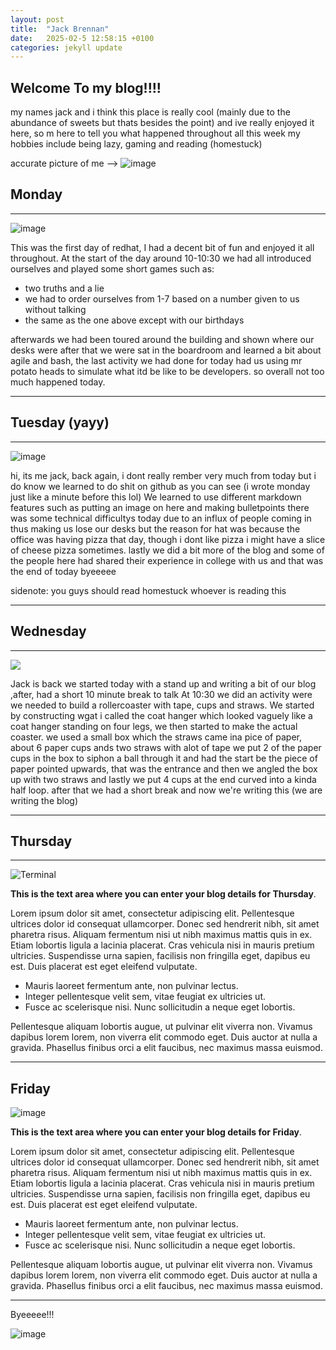 ```yaml
---
layout: post
title:  "Jack Brennan"
date:   2025-02-5 12:58:15 +0100
categories: jekyll update
---
```


## Welcome To my blog!!!!
my names jack and i think this place is really cool (mainly due to the abundance of sweets but thats besides the point) and ive really enjoyed it here, so m here to tell you what happened throughout all this week
my hobbies include being lazy, gaming and reading (homestuck)

accurate picture of me -->
![image](https://static.wikia.nocookie.net/vsbattles/images/d/d2/88C5679A-34AF-452C-8F74-0D0253C78EBF.png/revision/latest?cb=20191024125242) 

 ## Monday

---


![image](https://www.homestuck.com/images/storyfiles/hs2/00328.gif)

This was the first day of redhat, I had a decent bit of fun and enjoyed it all throughout. At the start of the day around 10-10:30 we had all introduced ourselves and played some short games such as:
- two truths and a lie
- we had to order ourselves from 1-7 based on a number given to us without talking
- the same as the one above except with our birthdays
  
afterwards we had been toured around the building and shown where our desks were after that we were sat in the boardroom and learned a bit about agile and bash, the last activity we had done for today had us using mr potato heads to simulate what itd be like to be developers.
so overall not too much happened today.


---


## Tuesday (yayy)


---

![image](https://i0.wp.com/cdn.mspaintadventures.com/storyfiles/hs2/01155.gif)

hi, its me jack, back again, i dont really rember very much from today but i do know we learned to do shit on github as you can see (i wrote monday just like a minute before this lol) 
We learned to use different markdown features such as putting an image on here and making bulletpoints
there was some technical difficultys today due to an influx of people coming in thus making us lose our desks but the reason for hat was because the office was having pizza that day,
 though i dont like pizza i might have a slice of cheese pizza sometimes.
 lastly we did a bit more of the blog and some of the people here had shared their experience in college with us and that was the end of today byeeeee

sidenote: you guys should read homestuck whoever is reading this

---


## Wednesday


---


![](https://pa1.aminoapps.com/6134/216a6c17bbea4ce5cdf219a5efbd557b47660cdc_hq.gif)


Jack is back 
we started today with a stand up and writing a bit of our blog ,after,  had a short 10 minute break to talk
At 10:30 we did an activity were we needed to build a rollercoaster with tape, cups and straws. We started by constructing wgat i called the coat hanger which looked vaguely like a coat hanger standing on four legs, we then started to make the actual coaster. we used a small box which the straws came ina pice of paper, about 6 paper cups ands two straws with alot of tape we put 2 of the paper cups in the box to siphon a ball through it and had the start be the piece of paper pointed upwards, that was the entrance and then we angled the box up with two straws and lastly we put 4 cups at the end curved into a kinda half loop.
after that we had a short break and now we're writing this (we are writing the blog) 

---


## Thursday


---


![Terminal](https://i0.wp.com/cdn.mspaintadventures.com/storyfiles/hs2/01171.gif)

**This is the text area where you can enter your blog details for Thursday**.

Lorem ipsum dolor sit amet, consectetur adipiscing elit. Pellentesque ultrices dolor id consequat ullamcorper. Donec sed hendrerit nibh, sit amet pharetra risus. Aliquam fermentum nisi ut nibh maximus mattis quis in ex. Etiam lobortis ligula a lacinia placerat. Cras vehicula nisi in mauris pretium ultricies. Suspendisse urna sapien, facilisis non fringilla eget, dapibus eu est. Duis placerat est eget eleifend vulputate. 

* Mauris laoreet fermentum ante, non pulvinar lectus. 
* Integer pellentesque velit sem, vitae feugiat ex ultricies ut. 
* Fusce ac scelerisque nisi. Nunc sollicitudin a neque eget lobortis. 

Pellentesque aliquam lobortis augue, ut pulvinar elit viverra non. Vivamus dapibus lorem lorem, non viverra elit commodo eget. Duis auctor at nulla a gravida. Phasellus finibus orci a elit faucibus, nec maximus massa euismod.

---


## Friday

![image](https://i0.wp.com/cdn.mspaintadventures.com/storyfiles/hs2/01300.gif)

**This is the text area where you can enter your blog details for Friday**.

Lorem ipsum dolor sit amet, consectetur adipiscing elit. Pellentesque ultrices dolor id consequat ullamcorper. Donec sed hendrerit nibh, sit amet pharetra risus. Aliquam fermentum nisi ut nibh maximus mattis quis in ex. Etiam lobortis ligula a lacinia placerat. Cras vehicula nisi in mauris pretium ultricies. Suspendisse urna sapien, facilisis non fringilla eget, dapibus eu est. Duis placerat est eget eleifend vulputate. 

* Mauris laoreet fermentum ante, non pulvinar lectus. 
* Integer pellentesque velit sem, vitae feugiat ex ultricies ut. 
* Fusce ac scelerisque nisi. Nunc sollicitudin a neque eget lobortis. 

Pellentesque aliquam lobortis augue, ut pulvinar elit viverra non. Vivamus dapibus lorem lorem, non viverra elit commodo eget. Duis auctor at nulla a gravida. Phasellus finibus orci a elit faucibus, nec maximus massa euismod.

---
Byeeeee!!!

![image](https://www.homestuck.com/images/storyfiles/hs2/01288_1.gif)
